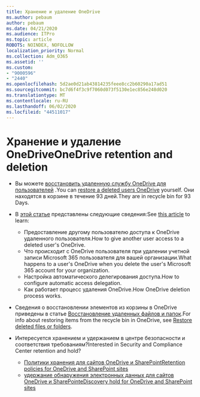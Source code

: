 ```yaml
---
title: Хранение и удаление OneDrive
ms.author: pebaum
author: pebaum
ms.date: 04/21/2020
ms.audience: ITPro
ms.topic: article
ROBOTS: NOINDEX, NOFOLLOW
localization_priority: Normal
ms.collection: Adm_O365
ms.assetid: ''
ms.custom:
- "9000596"
- "2440"
ms.openlocfilehash: 5d2ae0d21ab43814235feee8cc2b60290a17ad51
ms.sourcegitcommit: bc7d6f4f3c9f7060d073f5130e1ec856e248d020
ms.translationtype: MT
ms.contentlocale: ru-RU
ms.lasthandoff: 06/02/2020
ms.locfileid: "44511017"
---
```

# <a name="onedrive-retention-and-deletion"></a><span data-ttu-id="84ab5-102">Хранение и удаление OneDrive</span><span class="sxs-lookup"><span data-stu-id="84ab5-102">OneDrive retention and deletion</span></span>

- <span data-ttu-id="84ab5-103">Вы можете [восстановить удаленную службу OneDrive для пользователей](https://docs.microsoft.com/onedrive/restore-deleted-onedrive) .</span><span class="sxs-lookup"><span data-stu-id="84ab5-103">You can [restore a deleted users OneDrive](https://docs.microsoft.com/onedrive/restore-deleted-onedrive) yourself.</span></span> <span data-ttu-id="84ab5-104">Они находятся в корзине в течение 93 дней.</span><span class="sxs-lookup"><span data-stu-id="84ab5-104">They are in recycle bin for 93 Days.</span></span>

- <span data-ttu-id="84ab5-105">В [этой статье](https://docs.microsoft.com/onedrive/retention-and-deletion) представлены следующие сведения:</span><span class="sxs-lookup"><span data-stu-id="84ab5-105">See [this article](https://docs.microsoft.com/onedrive/retention-and-deletion) to learn:</span></span>
    - <span data-ttu-id="84ab5-106">Предоставление другому пользователю доступа к OneDrive удаленного пользователя.</span><span class="sxs-lookup"><span data-stu-id="84ab5-106">How to give another user access to a deleted user's OneDrive.</span></span>
    - <span data-ttu-id="84ab5-107">Что происходит с OneDrive пользователя при удалении учетной записи Microsoft 365 пользователя для вашей организации.</span><span class="sxs-lookup"><span data-stu-id="84ab5-107">What happens to a user's OneDrive when you delete the user's Microsoft 365 account for your organization.</span></span>
    - <span data-ttu-id="84ab5-108">Настройка автоматического делегирования доступа.</span><span class="sxs-lookup"><span data-stu-id="84ab5-108">How to configure automatic access delegation.</span></span>
    - <span data-ttu-id="84ab5-109">Как работает процесс удаления OneDrive.</span><span class="sxs-lookup"><span data-stu-id="84ab5-109">How OneDrive deletion process works.</span></span>

- <span data-ttu-id="84ab5-110">Сведения о восстановлении элементов из корзины в OneDrive приведены в статье [Восстановление удаленных файлов и папок](https://support.office.com/article/949ada80-0026-4db3-a953-c99083e6a84f).</span><span class="sxs-lookup"><span data-stu-id="84ab5-110">For info about restoring items from the recycle bin in OneDrive, see [Restore deleted files or folders](https://support.office.com/article/949ada80-0026-4db3-a953-c99083e6a84f).</span></span>

- <span data-ttu-id="84ab5-111">Интересуется хранением и удержанием в центре безопасности и соответствия требованиям?</span><span class="sxs-lookup"><span data-stu-id="84ab5-111">Interested in Security and Compliance Center retention and hold?</span></span>
    - [<span data-ttu-id="84ab5-112">Политики хранения для сайтов OneDrive и SharePoint</span><span class="sxs-lookup"><span data-stu-id="84ab5-112">Retention policies for OneDrive and SharePoint sites</span></span>](https://docs.microsoft.com/microsoft-365/compliance/retention-policies)
    - [<span data-ttu-id="84ab5-113">удержание обнаружения электронных данных для сайтов OneDrive и SharePoint</span><span class="sxs-lookup"><span data-stu-id="84ab5-113">eDiscovery hold for OneDrive and SharePoint sites</span></span>](https://docs.microsoft.com/office365/securitycompliance/ediscovery-cases#step-4-place-content-locations-on-hold)
